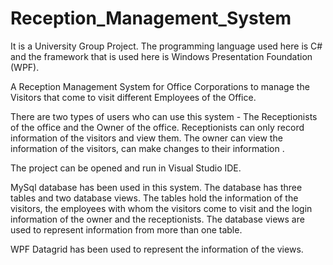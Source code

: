 # Reception_Management_System
It is a University Group Project. The programming language used here is C# and the framework that is used here is Windows Presentation Foundation (WPF).

A Reception Management System for Office Corporations to manage the Visitors that come to visit different Employees of the Office.

There are two types of users who can use this system - The Receptionists of the office and the Owner of the office.
Receptionists can only record information of the visitors and view them.
The owner can view the information of the visitors, can make changes to their information .

The project can be opened and run in Visual Studio IDE.

MySql database has been used in this system. The database has three tables and two database views. 
The tables hold the information of the visitors, the employees with whom the visitors come to visit and the login information of the owner and the receptionists.
The database views are used to represent information from more than one table.

WPF Datagrid has been used to represent the information of the views.

